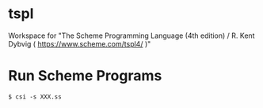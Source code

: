 # tspl

Workspace for "The Scheme Programming Language (4th edition) / R. Kent Dybvig ( https://www.scheme.com/tspl4/ )"  

# Run Scheme Programs

```
$ csi -s XXX.ss
```
